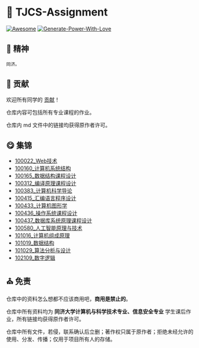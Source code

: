 # :tada: TJCS-Assignment

[![Awesome](https://cdn.rawgit.com/sindresorhus/awesome/d7305f38d29fed78fa85652e3a63e154dd8e8829/media/badge.svg)](https://github.com/sindresorhus/awesome)  [![Generate-Power-With-Love](https://img.shields.io/badge/Generate--Power--With-Love-red)](https://github.com/TJ-CSCCG/TJCS-Assignment)

## :ship: 精神

```chinese
同济。
```

## :christmas_tree: 贡献

欢迎所有同学的 [贡献](https://github.com/TJ-CSCCG/TJCS-Assignment/blob/master/CONTRIBUTING.md)！

仓库内容可包括所有专业课程的作业。

仓库内 md 文件中的链接均获得原作者许可。

## :yum: 集锦

* [100022_Web技术](https://github.com/TJ-CSCCG/TJCS-Assignment/blob/master/100022_Web技术.md)
* [100160_计算机系统结构](https://github.com/TJ-CSCCG/TJCS-Assignment/blob/master/100160_计算机系统结构.md)
* [100165_数据结构课程设计](https://github.com/TJ-CSCCG/TJCS-Assignment/blob/master/100165_数据结构课程设计.md)
* [100312_编译原理课程设计](https://github.com/TJ-CSCCG/TJCS-Assignment/blob/master/100312_编译原理课程设计.md)
* [100383_计算机科学导论](https://github.com/TJ-CSCCG/TJCS-Assignment/blob/master/100383_计算机科学导论.md)
* [100415_汇编语言程序设计](https://github.com/TJ-CSCCG/TJCS-Assignment/blob/master/100415_汇编语言程序设计.md)
* [100433_计算机图形学](https://github.com/TJ-CSCCG/TJCS-Assignment/blob/master/100433_计算机图形学.md)
* [100436_操作系统课程设计](https://github.com/TJ-CSCCG/TJCS-Assignment/blob/master/100436_操作系统课程设计.md)
* [100437_数据库系统原理课程设计](https://github.com/TJ-CSCCG/TJCS-Assignment/blob/master/100437_数据库系统原理课程设计.md)
* [100580_人工智能原理与技术](https://github.com/TJ-CSCCG/TJCS-Assignment/blob/master/100580_人工智能原理与技术.md)
* [101016_计算机组成原理](https://github.com/TJ-CSCCG/TJCS-Assignment/blob/master/101016_计算机组成原理.md)
* [101019_数据结构](https://github.com/TJ-CSCCG/TJCS-Assignment/blob/master/101019_数据结构.md)
* [101029_算法分析与设计](https://github.com/TJ-CSCCG/TJCS-Assignment/blob/master/101029_算法分析与设计.md)
* [102109_数字逻辑](https://github.com/TJ-CSCCG/TJCS-Assignment/blob/master/102109_数字逻辑.md)

## :church: 免责

仓库中的资料怎么想都不应该商用吧，**商用是禁止的**。

仓库中所有资料均为 **同济大学计算机与科学技术专业、信息安全专业** 学生课后作业，所有链接均获得原作者许可。

仓库中所有文件，若侵，联系确认后立删；著作权只属于原作者；拒绝未经允许的使用、分发、传播；仅用于项目所有人的存储。
